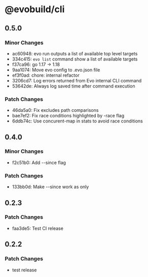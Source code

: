 # @evobuild/cli

## 0.5.0

### Minor Changes

- ac60948: evo run outputs a list of available top level targets
- 334c415: `evo list` command show a list of available targets
- f37ca96: go 1.17 -> 1.18
- 9aa1074: Move evo config to .evo.json file
- ef3f0ad: chore: internal refactor
- 3206cd7: Log errors returned from Evo internal CLI command
- 53642de: Always log saved time after command execution

### Patch Changes

- 46da5a0: Fix excludes path comparisons
- bae7ef2: Fix race conditions highlighted by -race flag
- 6ddb74c: Use concurent-map in stats to avoid race conditions

## 0.4.0

### Minor Changes

- f2c51b0: Add --since flag

### Patch Changes

- 133bb0d: Make --since work as only

## 0.2.3

### Patch Changes

- faa3de5: Test CI release

## 0.2.2

### Patch Changes

- test release
